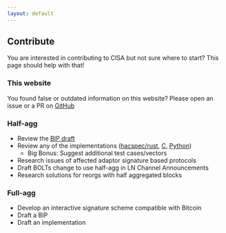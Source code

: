 ```yaml
---
layout: default
---
```


## Contribute

You are interested in contributing to CISA but not sure where to start? This page should help with that!

### This website

You found false or outdated information on this website? Please open an issue or a PR on [GitHub](https://github.com/fjahr/cisa-research)

### Half-agg

- Review the [BIP draft](https://github.com/BlockstreamResearch/cross-input-aggregation/blob/master/half-aggregation.mediawiki)
- Review any of the implementations ([hacspec/rust](https://github.com/BlockstreamResearch/cross-input-aggregation/tree/master/hacspec-halfagg), [C](https://github.com/BlockstreamResearch/secp256k1-zkp/pull/261), [Python](https://github.com/fjahr/cisa-playground/blob/main/halfagg.py))
    - Big Bonus: Suggest additional test cases/vectors
- Research issues of affected adaptor signature based protocols
- Draft BOLTs change to use half-agg in LN Channel Announcements
- Research solutions for reorgs with half aggregated blocks

### Full-agg

- Develop an interactive signature scheme compatible with Bitcoin
- Draft a BIP
- Draft an implementation

